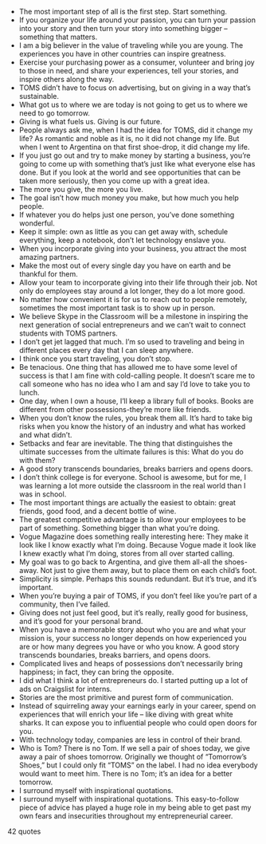  - The most important step of all is the first step. Start something.
 - If you organize your life around your passion, you can turn your passion into your story and then turn your story into something bigger – something that matters.
 - I am a big believer in the value of traveling while you are young. The experiences you have in other countries can inspire greatness.
 - Exercise your purchasing power as a consumer, volunteer and bring joy to those in need, and share your experiences, tell your stories, and inspire others along the way.
 - TOMS didn’t have to focus on advertising, but on giving in a way that’s sustainable.
 - What got us to where we are today is not going to get us to where we need to go tomorrow.
 - Giving is what fuels us. Giving is our future.
 - People always ask me, when I had the idea for TOMS, did it change my life? As romantic and noble as it is, no it did not change my life. But when I went to Argentina on that first shoe-drop, it did change my life.
 - If you just go out and try to make money by starting a business, you’re going to come up with something that’s just like what everyone else has done. But if you look at the world and see opportunities that can be taken more seriously, then you come up with a great idea.
 - The more you give, the more you live.
 - The goal isn’t how much money you make, but how much you help people.
 - If whatever you do helps just one person, you’ve done something wonderful.
 - Keep it simple: own as little as you can get away with, schedule everything, keep a notebook, don’t let technology enslave you.
 - When you incorporate giving into your business, you attract the most amazing partners.
 - Make the most out of every single day you have on earth and be thankful for them.
 - Allow your team to incorporate giving into their life through their job. Not only do employees stay around a lot longer, they do a lot more good.
 - No matter how convenient it is for us to reach out to people remotely, sometimes the most important task is to show up in person.
 - We believe Skype in the Classroom will be a milestone in inspiring the next generation of social entrepreneurs and we can’t wait to connect students with TOMS partners.
 - I don’t get jet lagged that much. I’m so used to traveling and being in different places every day that I can sleep anywhere.
 - I think once you start traveling, you don’t stop.
 - Be tenacious. One thing that has allowed me to have some level of success is that I am fine with cold-calling people. It doesn’t scare me to call someone who has no idea who I am and say I’d love to take you to lunch.
 - One day, when I own a house, I’ll keep a library full of books. Books are different from other possessions-they’re more like friends.
 - When you don’t know the rules, you break them all. It’s hard to take big risks when you know the history of an industry and what has worked and what didn’t.
 - Setbacks and fear are inevitable. The thing that distinguishes the ultimate successes from the ultimate failures is this: What do you do with them?
 - A good story transcends boundaries, breaks barriers and opens doors.
 - I don’t think college is for everyone. School is awesome, but for me, I was learning a lot more outside the classroom in the real world than I was in school.
 - The most important things are actually the easiest to obtain: great friends, good food, and a decent bottle of wine.
 - The greatest competitive advantage is to allow your employees to be part of something. Something bigger than what you’re doing.
 - Vogue Magazine does something really interesting here: They make it look like I know exactly what I’m doing. Because Vogue made it look like I knew exactly what I’m doing, stores from all over started calling.
 - My goal was to go back to Argentina, and give them all-all the shoes-away. Not just to give them away, but to place them on each child’s foot.
 - Simplicity is simple. Perhaps this sounds redundant. But it’s true, and it’s important.
 - When you’re buying a pair of TOMS, if you don’t feel like you’re part of a community, then I’ve failed.
 - Giving does not just feel good, but it’s really, really good for business, and it’s good for your personal brand.
 - When you have a memorable story about who you are and what your mission is, your success no longer depends on how experienced you are or how many degrees you have or who you know. A good story transcends boundaries, breaks barriers, and opens doors.
 - Complicated lives and heaps of possessions don’t necessarily bring happiness; in fact, they can bring the opposite.
 - I did what I think a lot of entrepreneurs do. I started putting up a lot of ads on Craigslist for interns.
 - Stories are the most primitive and purest form of communication.
 - Instead of squirreling away your earnings early in your career, spend on experiences that will enrich your life – like diving with great white sharks. It can expose you to influential people who could open doors for you.
 - With technology today, companies are less in control of their brand.
 - Who is Tom? There is no Tom. If we sell a pair of shoes today, we give away a pair of shoes tomorrow. Originally we thought of “Tomorrow’s Shoes,” but I could only fit “TOMS” on the label. I had no idea everybody would want to meet him. There is no Tom; it’s an idea for a better tomorrow.
 - I surround myself with inspirational quotations.
 - I surround myself with inspirational quotations. This easy-to-follow piece of advice has played a huge role in my being able to get past my own fears and insecurities throughout my entrepreneurial career.

42 quotes